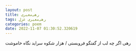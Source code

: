 ```yaml
---
layout: post
title: رهی‌معیری
tags: رهی‌معیری غزل
categories: poem
date: 2022-11-07 01:30:52.320619
---
```


رهی اگر چه لب از گفتگو فروبستی / هزار شکوه سراید نگاه خاموشت